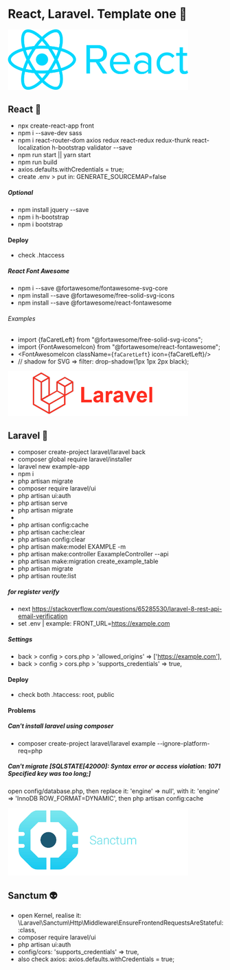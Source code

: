# React, Laravel. Template one 👾 




<img src="./logo/React%20logo.png" alt="React logo" style="width: 420px"/>

## React 🤖 
- npx create-react-app front
- npm i --save-dev sass
- npm i react-router-dom axios redux react-redux redux-thunk react-localization h-bootstrap validator --save
- npm run start || yarn start
- npm run build
- axios.defaults.withCredentials = true;
- create .env > put in: GENERATE_SOURCEMAP=false
##### Optional
- npm install jquery --save
- npm i h-bootstrap
- npm i bootstrap
#### Deploy
- check .htaccess
##### React Font Awesome
- npm i --save @fortawesome/fontawesome-svg-core
- npm install --save @fortawesome/free-solid-svg-icons
- npm install --save @fortawesome/react-fontawesome
###### Examples
- import {faCaretLeft} from "@fortawesome/free-solid-svg-icons";
- import {FontAwesomeIcon} from "@fortawesome/react-fontawesome";
- <FontAwesomeIcon className={`faCaretLeft`} icon={faCaretLeft}/>
- // shadow for SVG => filter: drop-shadow(1px 1px 2px black);



<img src="./logo/Laravel%20logo3.png" alt="Laravel logo" style="width: 420px"/>

## Laravel 🎃
- composer create-project laravel/laravel back
- composer global require laravel/installer
- laravel new example-app
- npm i
- php artisan migrate
- composer require laravel/ui
- php artisan ui:auth
- php artisan serve
- php artisan migrate
- 
- php artisan config:cache
- php artisan cache:clear
- php artisan config:clear
- php artisan make:model EXAMPLE -m
- php artisan make:controller EaxampleController --api
- php artisan make:migration create_example_table
- php artisan migrate
- php artisan route:list
##### for register verify
- next https://stackoverflow.com/questions/65285530/laravel-8-rest-api-email-verification
- set .env | example: FRONT_URL=https://example.com
##### Settings
- back > config > cors.php > 'allowed_origins' => ['https://example.com'],
- back > config > cors.php > 'supports_credentials' => true,
#### Deploy
- check both .htaccess: root, public
#### Problems
##### Can't install laravel using composer
- composer create-project laravel/laravel example --ignore-platform-req=php
##### Can't migrate [SQLSTATE[42000]: Syntax error or access violation: 1071 Specified key was too long;]
open config/database.php, then
 replace it: 'engine' => null', with it: 'engine' => 'InnoDB ROW_FORMAT=DYNAMIC',
 then php artisan config:cache	




<img src="./logo/Sanctum%20logo.png" alt="Sanctum logo" style="width: 420px"/>

## Sanctum 👽
- open Kernel, realise it: \Laravel\Sanctum\Http\Middleware\EnsureFrontendRequestsAreStateful::class,
- composer require laravel/ui
- php artisan ui:auth
- config/cors: 'supports_credentials' => true,
- also check axios: axios.defaults.withCredentials = true;

